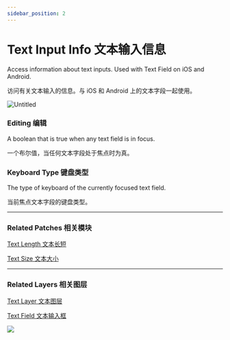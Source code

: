 ```yaml
---
sidebar_position: 2
---
```


# Text Input Info 文本输入信息

Access information about text inputs. Used with Text Field on iOS and Android.

访问有关文本输入的信息。与 iOS 和 Android 上的文本字段一起使用。

![Untitled](https://s3.us-west-2.amazonaws.com/secure.notion-static.com/d8759b2c-06f4-4c92-a9ce-8b6297110755/Untitled.png?X-Amz-Algorithm=AWS4-HMAC-SHA256&X-Amz-Content-Sha256=UNSIGNED-PAYLOAD&X-Amz-Credential=AKIAT73L2G45EIPT3X45%2F20220602%2Fus-west-2%2Fs3%2Faws4_request&X-Amz-Date=20220602T180142Z&X-Amz-Expires=86400&X-Amz-Signature=8ee4c88d184345336e04e328545e094582e030df0e0bd7ea0cd555368c91f893&X-Amz-SignedHeaders=host&response-content-disposition=filename%20%3D%22Untitled.png%22&x-id=GetObject)

### Editing 编辑

A boolean that is true when any text field is in focus.

一个布尔值，当任何文本字段处于焦点时为真。

### Keyboard Type 键盘类型

The type of keyboard of the currently focused text field.

当前焦点文本字段的键盘类型。

------

### Related Patches 相关模块

[Text Length 文本长短](https://www.notion.so/Text-Length-4f520beee1fd463aa41737d2afd76ae2)

[Text Size 文本大小](https://www.notion.so/Text-Size-72cf71974e544a7f9b2fc9fb5de9143e)

------

### Related Layers 相关图层

[Text Layer 文本图层](https://www.notion.so/Text-Layer-55f5163900ed47698f1ccc1752423a88)

[Text Field 文本输入框](./Text%20Field.md)

![](https://s3.us-west-2.amazonaws.com/secure.notion-static.com/1b5d8de7-bdd0-4e20-a6d4-4f4f2cb1489d/Untitled.png?X-Amz-Algorithm=AWS4-HMAC-SHA256&X-Amz-Content-Sha256=UNSIGNED-PAYLOAD&X-Amz-Credential=AKIAT73L2G45EIPT3X45%2F20220602%2Fus-west-2%2Fs3%2Faws4_request&X-Amz-Date=20220602T180148Z&X-Amz-Expires=86400&X-Amz-Signature=e4f7557b75e5f1fb8399973fae763ba6f4849680cb7c21c71cdfe2d4867a0b5c&X-Amz-SignedHeaders=host&response-content-disposition=filename%20%3D%22Untitled.png%22&x-id=GetObject)
